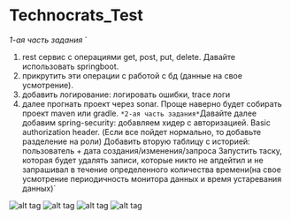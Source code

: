 # Technocrats_Test
*1-ая часть задания*
`
1) rest сервис с операциями get, post, put, delete. Давайте использовать springboot.
2) прикрутить эти операции с работой с бд (данные на свое усмотрение).
3) добавить логирование: логировать ошибки, trace логи
4) далее прогнать проект через sonar.
Проще наверно будет собирать проект maven или gradle.
`
*2-ая часть задания*
`Давайте далее добавим spring-security: добавляем хидер с авторизацией. Basic authorization header. (Если все пойдет нормально, то добавьте разделение на роли)
Добавить вторую таблицу с историей: пользователь + дата создания/изменения/запроса
Запустить таску, которая будет удалять записи, которые никто не апдейтил и не запрашивал в течение определенного количества времени(на свое усмотрение периодичность монитора данных и время устаревания данных)`

![alt tag](https://i.imgur.com/Yi9XRlk.png)
![alt tag](https://i.imgur.com/d8S9Tmg.png)
![alt tag](https://i.imgur.com/xJYxEXh.png)
![alt tag](https://i.imgur.com/fRZnWwp.png)
